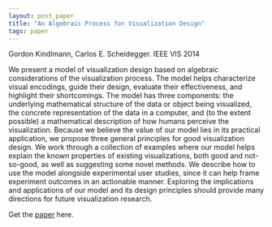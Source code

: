 ```yaml
---
layout: post_paper
title: "An Algebraic Process for Visualization Design"
tags: paper
---
```


Gordon Kindlmann, Carlos E. Scheidegger. IEEE VIS 2014

We present a model of visualization design based on algebraic
considerations of the visualization process. The model helps
characterize visual encodings, guide their design, evaluate their
effectiveness, and highlight their shortcomings. The model has three
components: the underlying mathematical structure of the data or
object being visualized, the concrete representation of the data in a
computer, and (to the extent possible) a mathematical description of
how humans perceive the visualization. Because we believe the value of
our model lies in its practical application, we propose three general
principles for good visualization design. We work through a collection
of examples where our model helps explain the known properties of
existing visualizations, both good and not-so-good, as well as
suggesting some novel methods. We describe how to use the model
alongside experimental user studies, since it can help frame
experiment outcomes in an actionable manner. Exploring the
implications and applications of our model and its design principles
should provide many directions for future visualization research.

Get the [paper](https://cscheid.net/static/papers/infovis_avd_2014.pdf) here.
